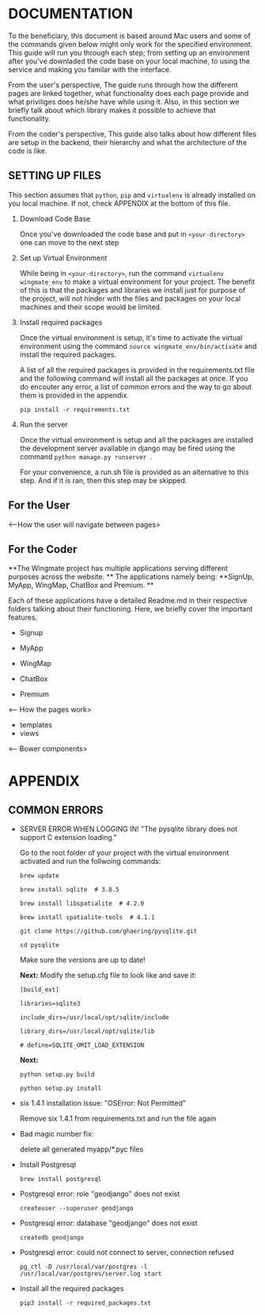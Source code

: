 # DOCUMENTATION

To the beneficiary, this document is based around Mac users and some of the commands given below might only work for the specified environment. This guide will run you through each step; from setting up an environment after you've downladed the code base on your local machine, to using the service and making you familar with the interface.

From the user's perspective, The guide runs through how the different pages are linked together, what functionality does each page provide and what priviliges does he/she have while using it. Also, in this section we briefly talk about which library makes it possible to achieve that functionality. 

From the coder's perspective, This guide also talks about how different files are setup in the backend, their hierarchy and what the architecture of the code is like.


## SETTING UP FILES 

This section assumes that `python`, `pip` and `virtualenv` is already installed on you local machine. 
If not, check APPENDIX at the bottom of this file.

1. Download Code Base

	Once you've downloaded the code base and put in ``` <your-directory> ``` one can move to the next step
	
2. Set up Virtual Environment
	
	While being in ``` <your-directory> ```, run the command ```virtualenv wingmate_env``` to make a virtual environment for your project. The benefit of this is that the packages and libraries we install just for purpose of the project, will not hinder with the files and packages on your local machines and their scope would be limited. 

3. Install required packages

	Once the virtual environment is setup, it's time to activate the virtual environment using the command ```source wingmate_env/bin/activate``` and install the required packages.

	A list of all the required packages is provided in the requirements.txt file and the following command will install all the packages at once. If you do encouter any error, a list of common errors and the way to go about them is provided in the appendix.
	
	```pip install -r requirements.txt ```
	
4. Run the server

	Once the virtual environment is setup and all the packages are installed the development server available in django may be fired using the command ```python manage.py runserver ```.

	For your convenience, a run.sh file is provided as an alternative to this step. And if it is ran, then this step may be skipped.


## For the User
<--How the user will navigate between pages>


## For the Coder

**The Wingmate project has multiple applications serving different purposes across the website. **
The applications namely being: **SignUp, MyApp, WingMap, ChatBox and Premium. **

Each of these applications have a detailed Readme.md in their respective folders talking about their functioning. 
Here, we briefly cover the important features.

* Signup

* MyApp

* WingMap

* ChatBox

* Premium


<-- How the pages work>
* templates
* views

<-- Bower components>


# APPENDIX

## COMMON ERRORS

* SERVER ERROR WHEN LOGGING IN! "The pysqlite library does not support C extension loading."
	
	Go to the root folder of your project with the virtual environment activated and run the follwoing commands:

	```
	brew update
	
	brew install sqlite  # 3.8.5
	
	brew install libspatialite  # 4.2.0
	
	brew install spatialite-tools  # 4.1.1 
	
	git clone https://github.com/ghaering/pysqlite.git
	
	cd pysqlite 
	```
		
	Make sure the versions are up to date! 
	
	**Next:** Modify the setup.cfg file to look like and save it:
	
	```
	[build_ext]
	
	libraries=sqlite3
	
	include_dirs=/usr/local/opt/sqlite/include
	
	library_dirs=/usr/local/opt/sqlite/lib
		
	# define=SQLITE_OMIT_LOAD_EXTENSION	
	```

	**Next:**
	
	``` 
	python setup.py build
	
	python setup.py install	
	```

* six 1.4.1 installation issue: "OSError: Not Permitted" 
	
	Remove six 1.4.1 from requirements.txt and run the file again

* Bad magic number fix: 
	
	delete all generated myapp/*.pyc files

* Install Postgresql
	
	```brew install postgresql```

* Postgresql error: role "geodjango" does not exist
	
	```createuser --superuser geodjango```

* Postgresql error: database "geodjango" does not exist
	
	```createdb geodjango```

* Postgresql error: could not connect to server, connection refused
	
	```pg_ctl -D /usr/local/var/postgres -l /usr/local/var/postgres/server.log start```

* Install all the required packages
	
	```pip3 install -r required_packages.txt```